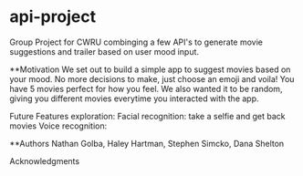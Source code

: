 # api-project

Group Project for CWRU combinging a few API's to generate movie suggestions and trailer based on user mood input. 

**Motivation
We set out to build a simple app to suggest movies based on your mood. No more decisions to make, just choose an emoji and voila! You have 5 movies perfect for how you feel. We also wanted it to be random, giving you different movies everytime you interacted with the app.

Future Features exploration: 
  Facial recognition: take a selfie and get back movies 
  Voice recognition: 


**Authors
Nathan Golba, Haley Hartman, Stephen Simcko, Dana Shelton

Acknowledgments
